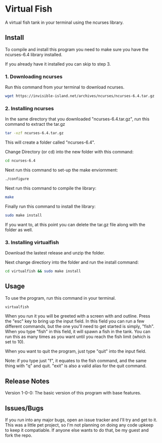 # Virtual Fish
A virtual fish tank in your terminal using the ncurses library.

## Install
To compile and install this program you need to make sure you have the ncurses-6.4 library installed.

If you already have it installed you can skip to step 3.

### 1. Downloading ncurses
Run this command from your terminal to download ncurses.
```bash
wget https://invisible-island.net/archives/ncurses/ncurses-6.4.tar.gz
```

### 2. Installing ncurses
In the same directory that you downloaded "ncurses-6.4.tar.gz", run this command to extract the tar.gz
```bash
tar -xzf ncurses-6.4.tar.gz
```
This will create a folder called "ncurses-6.4".

Change Directory (or cd) into the new folder with this command:
```bash
cd ncurses-6.4
```

Next run this command to set-up the make enviornment:
```bash
./configure
```

Next run this command to compile the library:
```bash
make
```

Finally run this command to install the library:
```bash
sudo make install
```

If you want to, at this point you can delete the tar.gz file along with the folder as well.

### 3. Installing virtualfish
Download the lastest release and unzip the folder.

Next change directiory into the folder and run the install command:
```bash
cd virtualfish && sudo make install
```

## Usage
To use the program, run this command in your terminal.
```bash
virtualfish
```

When you run it you will be greeted with a screen with and outline.
Press the "esc" key to bring up the input field.
In this field you can run a few different commands, but the one you'll need to get started is simply, "fish".
When you type "fish" in this field, it will spawn a fish in the tank. 
You can run this as many times as you want until you reach the fish limit (which is set to 10).

When you want to quit the program, just type "quit" into the input field.

Note: if you type just "f", it equates to the fish command, and the same thing with "q" and quit. "exit" is also a valid alias for the quit command.

## Release Notes
Version 1-0-0:
    The basic version of this program with base features.

## Issues/Bugs
If you run into any major bugs, open an issue tracker and I'll try and get to it.
This was a little pet project, so I'm not planning on doing any code upkeep to keep it compatiable.
If anyone else wants to do that, be my guest and fork the repo.
